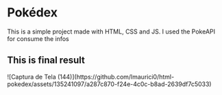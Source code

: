 <h1>Pokédex</h1>
This is a simple project made with HTML, CSS and JS. I used the PokeAPI for consume the infos

<h2>This is final result</h2>
![Captura de Tela (144)](https://github.com/lmaurici0/html-pokedex/assets/135241097/a287c870-f24e-4c0c-b8ad-2639df7c5033)
